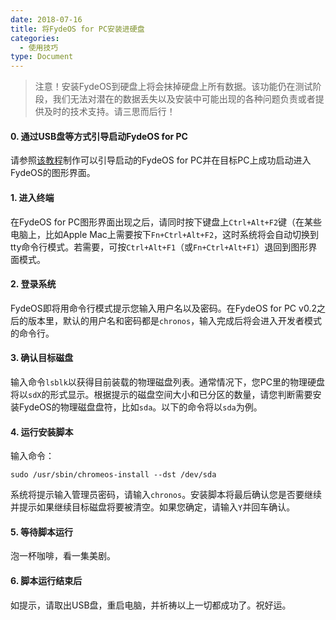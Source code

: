 ```yaml
---
date: 2018-07-16
title: 将FydeOS for PC安装进硬盘
categories:
  - 使用技巧
type: Document
---
```

> 注意！安装FydeOS到硬盘上将会抹掉硬盘上所有数据。该功能仍在测试阶段，我们无法对潜在的数据丢失以及安装中可能出现的各种问题负责或者提供及时的技术支持。请三思而后行！

#### 0. 通过USB盘等方式引导启动FydeOS for PC

请参照[该教程](https://fydeos.com/instructions-pc/)制作可以引导启动的FydeOS for PC并在目标PC上成功启动进入FydeOS的图形界面。

#### 1. 进入终端

在FydeOS for PC图形界面出现之后，请同时按下键盘上`Ctrl+Alt+F2`键（在某些电脑上，比如Apple Mac上需要按下`Fn+Ctrl+Alt+F2`，这时系统将会自动切换到tty命令行模式。若需要，可按`Ctrl+Alt+F1`（或`Fn+Ctrl+Alt+F1`）退回到图形界面模式。

#### 2. 登录系统

FydeOS即将用命令行模式提示您输入用户名以及密码。在FydeOS for PC v0.2之后的版本里，默认的用户名和密码都是`chronos`，输入完成后将会进入开发者模式的命令行。

#### 3. 确认目标磁盘

输入命令`lsblk`以获得目前装载的物理磁盘列表。通常情况下，您PC里的物理硬盘将以`sdX`的形式显示。根据提示的磁盘空间大小和已分区的数量，请您判断需要安装FydeOS的物理磁盘盘符，比如`sda`。以下的命令将以`sda`为例。

#### 4. 运行安装脚本

输入命令：

```
sudo /usr/sbin/chromeos-install --dst /dev/sda
```

系统将提示输入管理员密码，请输入`chronos`。安装脚本将最后确认您是否要继续并提示如果继续目标磁盘将要被清空。如果您确定，请输入`Y`并回车确认。

#### 5. 等待脚本运行

泡一杯咖啡，看一集美剧。

#### 6. 脚本运行结束后

如提示，请取出USB盘，重启电脑，并祈祷以上一切都成功了。祝好运。
